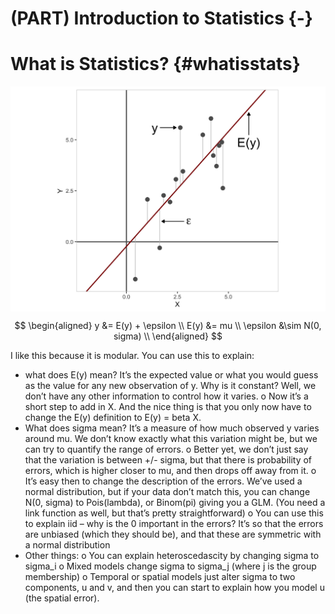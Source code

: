 # (PART) Introduction to Statistics {-}

# What is Statistics? {#whatisstats}



<!-- include libraries -->



<!-- kableExtra bootstrap css 
https://haozhu233.github.io/kableExtra/bookdown/use-bootstrap-tables-in-gitbooks-epub.html
-->




<!-- knit_hook: collapse and strip white 
this is a Blake hack -->



<!-- knit_hook: collapse and print error red
super hacky, see here: https://stackoverflow.com/a/54985678/7705429
we'll need to be careful to not string four # together anywhere
--->

<script>
$(document).ready(function() {
  window.setTimeout(function() {
    $(".co:contains('####')").css("color", "red");
    var tmp = $(".co:contains('####')").text();
    $(".co:contains('####')").text(tmp.replace("####", "##"));
  }, 15);
});
</script>



<!-- chunk options -->





<!-- miscellaneous -->





<img src="21-what_is_statistics_files/figure-html/unnamed-chunk-2-1.png" width="672" style="display: block; margin: auto;" />

$$
\begin{aligned}
  y &= E(y) + \epsilon \\
  E(y) &= mu \\
  \epsilon &\sim N(0, sigma) \\
\end{aligned}
$$

I like this because it is modular. You can use this to explain: 
-	what does E(y) mean? It’s the expected value or what you would guess as the value for any new observation of y. Why is it constant? Well, we don’t have any other information to control how it varies. 
o	Now it’s a short step to add in X. And the nice thing is that you only now have to change the E(y) definition to E(y) = beta X.
-	What does sigma mean? It’s a measure of how much observed y varies around mu. We don’t know exactly what this variation might be, but we can try to quantify the range of errors. 
o	Better yet, we don’t just say that the variation is between +/- sigma, but that there is probability of errors, which is higher closer to mu, and then drops off away from it. 
o	It’s easy then to change the description of the errors. We’ve used a normal distribution, but if your data don’t match this, you can change N(0, sigma) to Pois(lambda), or Binom(pi) giving you a GLM. (You need a link function as well, but that’s pretty straightforward) 
o	You can use this to explain iid – why is the 0 important in the errors? It’s so that the errors are unbiased (which they should be), and that these are symmetric with a normal distribution
-	Other things:
o	You can explain heteroscedascity by changing sigma to sigma_i
o	Mixed models change sigma to sigma_j (where j is the group membership)
o	Temporal or spatial models just alter sigma to two components, u and v, and then you can start to explain how you model u (the spatial error).
